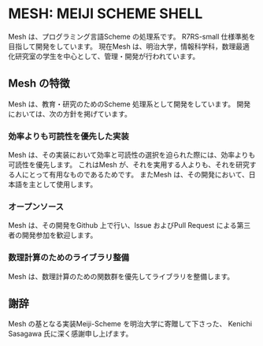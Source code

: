 MESH: MEIJI SCHEME SHELL
=========================
Mesh は、プログラミング言語Scheme の処理系です。
R7RS-small 仕様準拠を目指して開発をしています。
現在Mesh は、明治大学，情報科学科，数理最適化研究室の学生を中心として、管理・開発が行われています。

Mesh の特徴
-----------
Mesh は、教育・研究のためのScheme 処理系として開発をしています。
開発においては、次の方針を掲げています。

### 効率よりも可読性を優先した実装
Mesh は、その実装において効率と可読性の選択を迫られた際には、効率よりも可読性を優先します。
これはMesh が、それを実用する人よりも、それを研究する人にとって有用なものであるためです。
またMesh は、その開発において、日本語を主として使用します。

### オープンソース
Mesh は、その開発をGithub 上で行い、Issue およびPull Request による第三者の開発参加を歓迎します。

### 数理計算のためのライブラリ整備
Mesh は、数理計算のための関数群を優先してライブラリを整備します。

謝辞
------
Mesh の基となる実装Meiji-Scheme を明治大学に寄贈して下さった、
Kenichi Sasagawa 氏に深く感謝申し上げます。
